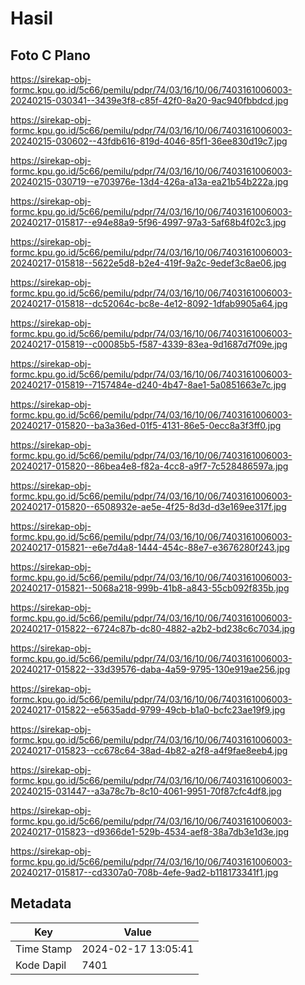 # Hasil

## Foto C Plano

https://sirekap-obj-formc.kpu.go.id/5c66/pemilu/pdpr/74/03/16/10/06/7403161006003-20240215-030341--3439e3f8-c85f-42f0-8a20-9ac940fbbdcd.jpg

https://sirekap-obj-formc.kpu.go.id/5c66/pemilu/pdpr/74/03/16/10/06/7403161006003-20240215-030602--43fdb616-819d-4046-85f1-36ee830d19c7.jpg

https://sirekap-obj-formc.kpu.go.id/5c66/pemilu/pdpr/74/03/16/10/06/7403161006003-20240215-030719--e703976e-13d4-426a-a13a-ea21b54b222a.jpg

https://sirekap-obj-formc.kpu.go.id/5c66/pemilu/pdpr/74/03/16/10/06/7403161006003-20240217-015817--e94e88a9-5f96-4997-97a3-5af68b4f02c3.jpg

https://sirekap-obj-formc.kpu.go.id/5c66/pemilu/pdpr/74/03/16/10/06/7403161006003-20240217-015818--5622e5d8-b2e4-419f-9a2c-9edef3c8ae06.jpg

https://sirekap-obj-formc.kpu.go.id/5c66/pemilu/pdpr/74/03/16/10/06/7403161006003-20240217-015818--dc52064c-bc8e-4e12-8092-1dfab9905a64.jpg

https://sirekap-obj-formc.kpu.go.id/5c66/pemilu/pdpr/74/03/16/10/06/7403161006003-20240217-015819--c00085b5-f587-4339-83ea-9d1687d7f09e.jpg

https://sirekap-obj-formc.kpu.go.id/5c66/pemilu/pdpr/74/03/16/10/06/7403161006003-20240217-015819--7157484e-d240-4b47-8ae1-5a0851663e7c.jpg

https://sirekap-obj-formc.kpu.go.id/5c66/pemilu/pdpr/74/03/16/10/06/7403161006003-20240217-015820--ba3a36ed-01f5-4131-86e5-0ecc8a3f3ff0.jpg

https://sirekap-obj-formc.kpu.go.id/5c66/pemilu/pdpr/74/03/16/10/06/7403161006003-20240217-015820--86bea4e8-f82a-4cc8-a9f7-7c528486597a.jpg

https://sirekap-obj-formc.kpu.go.id/5c66/pemilu/pdpr/74/03/16/10/06/7403161006003-20240217-015820--6508932e-ae5e-4f25-8d3d-d3e169ee317f.jpg

https://sirekap-obj-formc.kpu.go.id/5c66/pemilu/pdpr/74/03/16/10/06/7403161006003-20240217-015821--e6e7d4a8-1444-454c-88e7-e3676280f243.jpg

https://sirekap-obj-formc.kpu.go.id/5c66/pemilu/pdpr/74/03/16/10/06/7403161006003-20240217-015821--5068a218-999b-41b8-a843-55cb092f835b.jpg

https://sirekap-obj-formc.kpu.go.id/5c66/pemilu/pdpr/74/03/16/10/06/7403161006003-20240217-015822--6724c87b-dc80-4882-a2b2-bd238c6c7034.jpg

https://sirekap-obj-formc.kpu.go.id/5c66/pemilu/pdpr/74/03/16/10/06/7403161006003-20240217-015822--33d39576-daba-4a59-9795-130e919ae256.jpg

https://sirekap-obj-formc.kpu.go.id/5c66/pemilu/pdpr/74/03/16/10/06/7403161006003-20240217-015822--e5635add-9799-49cb-b1a0-bcfc23ae19f9.jpg

https://sirekap-obj-formc.kpu.go.id/5c66/pemilu/pdpr/74/03/16/10/06/7403161006003-20240217-015823--cc678c64-38ad-4b82-a2f8-a4f9fae8eeb4.jpg

https://sirekap-obj-formc.kpu.go.id/5c66/pemilu/pdpr/74/03/16/10/06/7403161006003-20240215-031447--a3a78c7b-8c10-4061-9951-70f87cfc4df8.jpg

https://sirekap-obj-formc.kpu.go.id/5c66/pemilu/pdpr/74/03/16/10/06/7403161006003-20240217-015823--d9366de1-529b-4534-aef8-38a7db3e1d3e.jpg

https://sirekap-obj-formc.kpu.go.id/5c66/pemilu/pdpr/74/03/16/10/06/7403161006003-20240217-015817--cd3307a0-708b-4efe-9ad2-b118173341f1.jpg


## Metadata

| Key        | Value               |
| ---------- | ------------------- |
| Time Stamp | 2024-02-17 13:05:41 |
| Kode Dapil | 7401                |



